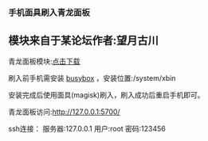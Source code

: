 ### 手机面具刷入青龙面板

## 模块来自于某论坛作者:望月古川

青龙面板模块:[点击下载](https://91io.cn/s/A5BzYFK)

刷入前手机需安装 [busybox](https://91io.cn/s/7XdPdhG/40425_1105110busybox.pro.v68.cn.apk) ，安装位置:/system/xbin

安装完成后使用面具(magisk)刷入，刷入成功后重启手机即可。

青龙面板访问:http://127.0.0.1:5700/

ssh连接：
服务器:127.0.0.1
用户:root
密码:123456







